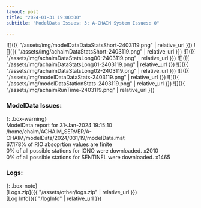 ```yaml
---
layout: post
title: "2024-01-31 19:00:00"
subtitle: "ModelData Issues: 3; A-CHAIM System Issues: 0"

---
```


![]({{ "/assets/img/modelDataDataStatsShort-2403119.png" | relative_url }})
![]({{ "/assets/img/achaimDataStatsShort-2403119.png" | relative_url }})
![]({{ "/assets/img/achaimDataStatsLong00-2403119.png" | relative_url }})
![]({{ "/assets/img/achaimDataStatsLong01-2403119.png" | relative_url }})
![]({{ "/assets/img/achaimDataStatsLong02-2403119.png" | relative_url }})
![]({{ "/assets/img/modelDataDataStats-2403119.png" | relative_url }})
![]({{ "/assets/img/modelDataStationStats-2403119.png" | relative_url }})
![]({{ "/assets/img/achaimRunTime-2403119.png" | relative_url }})


### ModelData Issues:  
  
{: .box-warning}  
 ModelData report for 31-Jan-2024 19:15:10   
 /home/chaim/ACHAIM_SERVER/A-CHAIM/modelData/2024/031/19/modelData.mat   
 67.178% of RIO absoprtion values are finite   
 0% of all possible stations for IONO were downloaded. x2010   
 0% of all possible stations for SENTINEL were downloaded. x1465   
  


### Logs:  
  
{: .box-note}  
[Logs.zip]({{ "/assets/other/logs.zip" | relative_url }})  
[Log Info]({{ "/logInfo" | relative_url }})  
